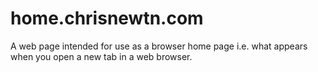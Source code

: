 # home.chrisnewtn.com
A web page intended for use as a browser home page i.e. what appears when you open a new tab in a web browser.
